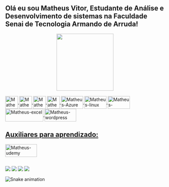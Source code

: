 ## Olá eu sou Matheus Vitor, Estudante de Análise e Desenvolvimento de sistemas na Faculdade Senai de Tecnologia Armando de Arruda!
<div align="center">
  <a href="https://github.com/matheusVitor1">
  <img height="180em" src="https://github-readme-stats.vercel.app/api?username=matheusVitor1&show_icons=true&theme=dracula&include_all_commits=true&count_private=true"/>

</div>
  <div style="display: inline_block"><br>
  <img align="center" alt="Matheus-C++" height="40" width="40" src="https://cdn.jsdelivr.net/gh/devicons/devicon/icons/cplusplus/cplusplus-original.svg">
  <img align="center" alt="Matheus-java" height="40" width="40" src="https://cdn.jsdelivr.net/gh/devicons/devicon/icons/java/java-plain.svg">
  <img align="center" alt="Matheus-MySql" height="40" width="40" src="https://cdn.jsdelivr.net/gh/devicons/devicon/icons/mysql/mysql-plain-wordmark.svg">
  <img align="center" alt="Matheus-python" height="40" width="40" src="https://cdn.jsdelivr.net/gh/devicons/devicon/icons/python/python-plain-wordmark.svg">
  <img align="center" alt="Matheus-Azure" height="40" width="70" src="https://cdn.jsdelivr.net/gh/devicons/devicon/icons/azure/azure-original.svg">
  <img align="center" alt="Matheus-linux" height="40" width="70" src="https://img.shields.io/badge/Linux-FCC624?style=for-the-badge&logo=linux&logoColor=black">
  <img align="center" alt="Matheus-windows" height="40" width="70" src="https://img.shields.io/badge/Windows-0078D6?style=for-the-badge&logo=windows&logoColor=white">
  <img align="center" alt="Matheus-excel" height="40" width="120" src="https://img.shields.io/badge/Microsoft_Excel-217346?style=for-the-badge&logo=microsoft-excel&logoColor=white">   
  <img align="center" alt="Matheus-wordpress" height="40" width="100" src="https://img.shields.io/badge/Wordpress-21759B?style=for-the-badge&logo=wordpress&logoColor=white">
  
</div>   
    
    
 ## Auxiliares para aprendizado:
 </div>
  <img align="center" alt="Matheus-udemy" height="40" width="100" src="https://img.shields.io/badge/Udemy-EC5252?style=for-the-badge&logo=Udemy&logoColor=white">
 
 </div> 
 
 ##
    
<div> 
    
 <a href="https://www.twitch.tv/if_void" target="_blank"><img src="https://img.shields.io/badge/Twitch-9146FF?style=for-the-badge&logo=twitch&logoColor=white" target="_blank"></a>
 <a href="https://discord.gg/Mkwy2TpA" target="_blank"><img src="https://img.shields.io/badge/Discord-7289DA?style=for-the-badge&logo=discord&logoColor=white" target="_blank"></a> 
    <a href = "mailto:contatorafaballerini@gmail.com"><img src="https://img.shields.io/badge/Microsoft_Outlook-0078D4?style=for-the-badge&logo=microsoft-outlook&logoColor=white" target="_blank"></a>
  <a href="https://www.linkedin.com/in/matheus-vitor-alves-oliveira-b3aa2916a" target="_blank"><img src="https://img.shields.io/badge/-LinkedIn-%230077B5?style=for-the-badge&logo=linkedin&logoColor=white" target="_blank"></a> 
 
  ![Snake animation](https://github.com/matheusVitor1/rafaballerini/blob/output/github-contribution-grid-snake.svg)
 
</div>
